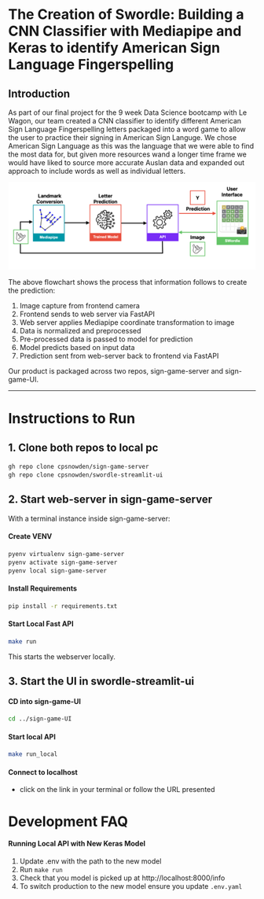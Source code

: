 
# The Creation of Swordle: Building a CNN Classifier with Mediapipe and Keras to identify American Sign Language Fingerspelling

## Introduction

As part of our final project for the 9 week Data Science bootcamp with Le Wagon, our team created a CNN classifier to identify different American Sign Language Fingerspelling letters packaged into a word game to allow the user to practice their signing in American Sign Languge. We chose American Sign Language as this was the language that we were able to find the most data for, but given more resources wand a longer time frame we would have liked to source more accurate Auslan data and expanded out approach to include words as well as individual letters.

![Flowchart](docs/flowchart.png)

The above flowchart shows the process that information follows to create the prediction:

1. Image capture from frontend camera
2. Frontend sends to web server via FastAPI
3. Web server applies Mediapipe coordinate transformation to image
4. Data is normalized and preprocessed
5. Pre-processed data is passed to model for prediction
6. Model predicts based on input data
7. Prediction sent from web-server back to frontend via FastAPI

Our product is packaged across two repos, sign-game-server and sign-game-UI.


---
# Instructions to Run

## 1. Clone both repos to local pc

```bash
gh repo clone cpsnowden/sign-game-server
gh repo clone cpsnowden/swordle-streamlit-ui
```
## 2. Start web-server in sign-game-server

With a terminal instance inside sign-game-server:
#### Create VENV

```bash
pyenv virtualenv sign-game-server
pyenv activate sign-game-server
pyenv local sign-game-server
```

#### Install Requirements

```bash
pip install -r requirements.txt
```

#### Start Local Fast API

```bash
make run
```
This starts the webserver locally.

## 3. Start the UI in swordle-streamlit-ui

#### CD into sign-game-UI
```bash
cd ../sign-game-UI
```

#### Start local API

```bash
make run_local
```

#### Connect to localhost
- click on the link in your terminal or follow the URL presented

# Development FAQ
#### Running Local API with New Keras Model

1. Update .env with the path to the new model
2. Run `make run`
3. Check that you model is picked up at http://localhost:8000/info
4. To switch production to the new model ensure you update `.env.yaml`
